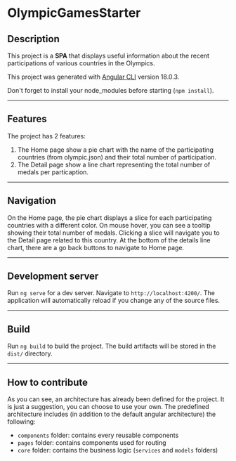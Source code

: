 # OlympicGamesStarter

## Description

This project is a **SPA** that displays useful information about the recent participations of various countries in the Olympics.

This project was generated with [Angular CLI](https://github.com/angular/angular-cli) version 18.0.3.

Don't forget to install your node_modules before starting (`npm install`).

---

## Features

The project has 2 features:

1. The Home page show a pie chart with the name of the participating countries (from olympic.json) and their total number of participation.
2. The Detail page show a line chart representing the total number of medals per particaption.

---

## Navigation

On the Home page, the pie chart displays a slice for each participating countries with a different color. On mouse hover, you can see a tooltip showing their total number of medals. Clicking a slice will navigate you to the Detail page related to this country. At the bottom of the details line chart, there are a go back buttons to navigate to Home page.

---

## Development server

Run `ng serve` for a dev server. Navigate to `http://localhost:4200/`. The application will automatically reload if you change any of the source files.

---

## Build

Run `ng build` to build the project. The build artifacts will be stored in the `dist/` directory.

---

## How to contribute

As you can see, an architecture has already been defined for the project. It is just a suggestion, you can choose to use your own. The predefined architecture includes (in addition to the default angular architecture) the following:

- `components` folder: contains every reusable components
- `pages` folder: contains components used for routing
- `core` folder: contains the business logic (`services` and `models` folders)
